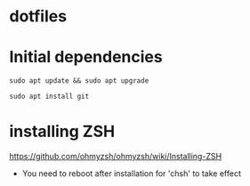# dotfiles

# Initial dependencies
`sudo apt update && sudo apt upgrade`

`sudo apt install git`

# installing ZSH
https://github.com/ohmyzsh/ohmyzsh/wiki/Installing-ZSH
- You need to reboot after installation for 'chsh' to take effect
